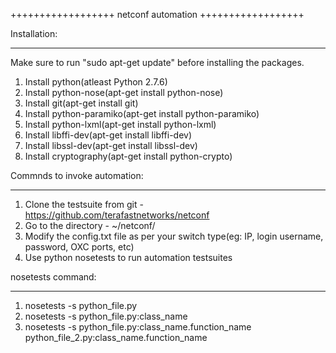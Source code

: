++++++++++++++++++
netconf automation
++++++++++++++++++

Installation:
********************
Make sure to run "sudo apt-get update" before installing the packages.

1. Install python(atleast Python 2.7.6)
2. Install python-nose(apt-get install python-nose)
3. Install git(apt-get install git)
4. Install python-paramiko(apt-get install python-paramiko)
5. Install python-lxml(apt-get install python-lxml)
6. Install libffi-dev(apt-get install libffi-dev)
7. Install libssl-dev(apt-get install libssl-dev)
8. Install cryptography(apt-get install python-crypto)

Commnds to invoke automation:
***************************
1. Clone the testsuite from git - https://github.com/terafastnetworks/netconf
2. Go to the directory - ~/netconf/
3. Modify the config.txt file as per your switch type(eg: IP, login username, password, OXC ports, etc)
4. Use python nosetests to run automation testsuites

nosetests command:
********************
1. nosetests -s python_file.py
2. nosetests -s python_file.py:class_name
3. nosetests -s python_file.py:class_name.function_name python_file_2.py:class_name.function_name
